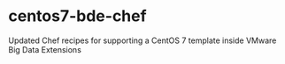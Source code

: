 # centos7-bde-chef
Updated Chef recipes for supporting a CentOS 7 template inside VMware Big Data Extensions
